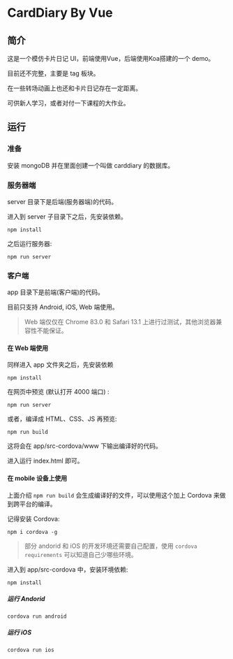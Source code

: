# CardDiary By Vue

## 简介

这是一个模仿卡片日记 UI，前端使用Vue，后端使用Koa搭建的一个 demo。

目前还不完整，主要是 tag 板块。

在一些转场动画上也还和卡片日记存在一定距离。

可供新人学习，或者对付一下课程的大作业。

## 运行

### 准备

安装 mongoDB 并在里面创建一个叫做 carddiary 的数据库。

### 服务器端

server 目录下是后端(服务器端)的代码。

进入到 server 子目录下之后，先安装依赖。

```
npm install
```

之后运行服务器:

```
npm run server
```

### 客户端

app 目录下是前端(客户端)的代码。

目前只支持 Android, iOS, Web 端使用。

> Web 端仅仅在 Chrome 83.0 和 Safari 13.1 上进行过测试，其他浏览器兼容性不能保证。

#### 在 Web 端使用

同样进入 app 文件夹之后，先安装依赖

```
npm install
```

在网页中预览 (默认打开 4000 端口) :

```
npm run server
```

或者，编译成 HTML、CSS、JS 再预览:

```
npm run build
```

这将会在 app/src-cordova/www 下输出编译好的代码。

进入运行 index.html 即可。

#### 在 mobile 设备上使用

上面介绍 `npm run build` 会生成编译好的文件，可以使用这个加上 Cordova 来做到跨平台的编译。

记得安装 Cordova:

```
npm i cordova -g
```

> 部分 andorid 和 iOS 的开发环境还需要自己配置，使用 `cordova requirements` 可以知道自己少哪些环境。

进入到 app/src-cordova 中，安装环境依赖:

```
npm install
```

##### 运行 Andorid

```
cordova run android
```

##### 运行 iOS

```
cordova run ios
```
